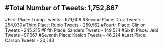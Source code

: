 #Total Number of Tweets: 1,752,867 
---
#First Place: Trump Tweets - 679,609
#Second Place: Cruz Tweets - 254,030
#Third Place: Rubio Tweets - 250,962
#Fourth Place: Clinton Tweets - 245,215
#Fifth Place: Sanders Tweets - 149,534
#Sixth Place: Jeb! Tweets - 97,667
#Seventh Place: Kasich Tweets - 46,224
#Last Place: Carson Tweets - 30,543
